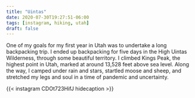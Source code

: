 ```yaml
---
title: "Uintas"
date: 2020-07-30T19:27:51-06:00
tags: [instagram, hiking, utah]
draft: false
---
```


One of my goals for my first year in Utah was to undertake a long backpacking trip. I ended up backpacking for five days in the High Uintas Wilderness, through some beautiful territory. I climbed Kings Peak, the highest point in Utah, marked at around 13,528 feet above sea level. Along the way, I camped under rain and stars, startled moose and sheep, and stretched my legs and soul in a time of pandemic and uncertainty.

{{< instagram CDOt723HifJ hidecaption >}}
